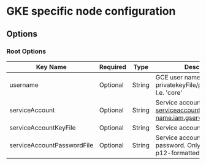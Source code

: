 # GKE specific node configuration

## Options
### Root Options
| Key Name | Required | Type | Description|
| --- | --- | --- | --- |
| username | Optional | String | GCE user name for the privatekeyFile/publickeyFile. I.e. 'core' |
| serviceAccount | Optional | String | Service account name, i.e serviceaccount@project-name.iam.gserviceaccount.com |
| serviceAccountKeyFile | Optional | String | Service account key file. |
| serviceAccountPasswordFile | Optional | String | Service account key file password. Only relevant for p12-formatted key files. |
